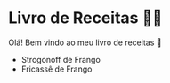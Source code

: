 # Livro de Receitas :man_cook:

Olá! Bem vindo ao meu livro de receitas :book:

- Strogonoff de Frango
- Fricassê de Frango
